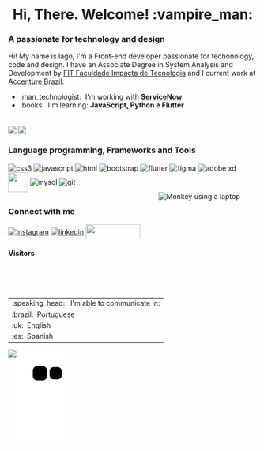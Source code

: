 <h1 align="center">Hi, There. Welcome! :vampire_man: </h1>

<h3>A passionate for technology and design</h3>

 <p>Hi! My name is Iago, I'm a Front-end developer passionate for techonology, code and design. I have an Associate Degree in System Analysis and Development by <a href="https://www.impacta.edu.br/">FIT Faculdade Impacta de Tecnologia</a> and I current work at <a href="https://www.accenture.com/br-pt">Accenture Brazil</a>.</p>
 
 <ul>
  <li> :man_technologist: &nbsp;I'm working with <a href="https://www.servicenow.com/"><strong>ServiceNow</strong></a></li>
  <li> :books: &nbsp;I'm learning: <strong>JavaScript, Python e Flutter</strong></li>
 </ul>


  <br>

  <div>
  <img height="160em"   align="center" src="https://github-readme-stats.vercel.app/api?username=iagolopess&show_icons=true&theme=highcontrast&include_all_commits=true&count_private=true">
  <img height="160em" align="center" src="https://github-readme-stats.vercel.app/api/top-langs/?username=iagolopess&&layout=compact&hide=shell&theme=highcontrast">
  
  
  
      

  </div>
  

<div>
  <h3 align="left">Language programming, Frameworks and Tools</h3>
</div>
<div>

<img align = "center" src="https://i.imgur.com/TLY19Q3.png" alt="css3" width="32" height="36"/>
<img align = "center" src="https://i.imgur.com/O02pplX.png" alt="javascript" width="32" height="37"/>
<img align = "center" src="https://i.imgur.com/HHwqtbv.png" alt="html" width="32" height="37"/> 
<img align = "center" src="https://i.imgur.com/aSHZnoG.png" alt="bootstrap" width="30" height="35"/>
<img align = "center" src="https://user-images.githubusercontent.com/43242069/137539896-afaf53aa-3ab1-43ac-a93f-f048bfd95d1a.png" alt="flutter" width="35" height="35"/> 
  <img align = "center" src="https://i.imgur.com/nWOk023.png" alt="figma" width="38" height="38"/>
  <img align = "center" src="https://user-images.githubusercontent.com/43242069/137540107-3c1f4acc-7d10-490a-b947-42363daee523.png" alt="adobe xd" width="35" height="35"/> 
<img align = "center" src="https://i.imgur.com/eKV8V75.png  alt="python" width="40" height="40"/>                  
<img align = "center" src="https://i.imgur.com/ZNjQkom.png" alt="mysql" width="40" height="40"/> 
<img align = "center" src="https://i.imgur.com/5pIevzW.png" alt="git" width="35" height="35"/> 

                                                           
                                                                                            
</div>
  

  <div>
  <img align="right" alt="Monkey using a laptop" width="200" height="200" src="https://user-images.githubusercontent.com/43242069/137538467-2dad8993-94f0-4b90-b548-5da2afe72b8a.gif">
    
  </div>
 
  ##
 <div>
  <h3 align="left">Connect with me </h3>
<p align="left">
<a href="https://instagram.com/iagolopess" target="blank"><img align="center" src="https://img.shields.io/badge/-Instagram-%23E4405F?style=for-the-badge&logo=instagram&logoColor=white" alt="Instagram" height="30" width="110" /></a>     
 <a href="https://www.linkedin.com/in/iago-alves-lopes/" target="blank"><img align="center" src="https://img.shields.io/badge/LinkedIn-0077B5?style=for-the-badge&logo=linkedin&logoColor=white" alt="linkedin" height="30" width="110" /></a>
<a href="mailto:iagoalopes@gmail.com" target="_blank"><img src="https://img.shields.io/badge/Gmail-D14836?style=for-the-badge&logo=gmail&logoColor=white" height="30" width="110" align ="center"/></a>
 
  </div>
    <div>
    <table align="right">
                        <tr><td>:speaking_head: &nbsp; I'm able to communicate in:</td></tr>
 <tr><td>:brazil: &nbsp;Portuguese</td></tr>
 <tr><td>:uk: &nbsp;English</td></tr>
 <tr><td>:es: &nbsp;Spanish</td></tr>
</table>
   </div>
  
   
  
<div>  
  <h4 align="left"> Visitors </h4>
  <img align="left" src="https://profile-counter.glitch.me/iagolopess/count.svg">
   </div> 
    
  ![Snake animation](https://github.com/rafaballerini/rafaballerini/blob/output/github-contribution-grid-snake.svg) 
 
</div>
